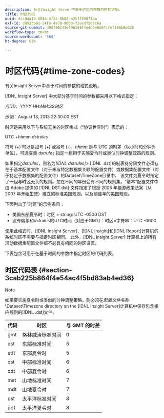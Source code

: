 ```yaml
---
description: 有关Insight Server中基于时间的参数的格式说明。
title: 时区代码
uuid: dcc8aa15-5846-4f24-8b82-e25ff89871ba
exl-id: d8923b01-24fe-4a70-9800-f2eedf567c6a
source-git-commit: d9df90242ef96188f4e4b5e6d04cfef196b0a628
workflow-type: tm+mt
source-wordcount: '364'
ht-degree: 62%

---
```


# 时区代码{#time-zone-codes}

有关Insight Server中基于时间的参数的格式说明。

[!DNL Insight Server] 中大部分基于时间的参数都采用以下格式指定：

*月DD，YYYY HH:MM:SS时区*

示例：August 13, 2013 22:30:00 EST

时区是采用以下与系统无关的时区格式（“协调世界时”）表示的：

UTC +hhmm *dstrules*

符号 (+) 可以是加号 (+) 或减号 (-)，*hhmm* 是与 UTC 的时差（以小时和分钟为单位）。可选变量 *dstrules* 指定一组用于实施夏令时或类似时钟调整政策的规则。

如果指定&#x200B;*dstrules*，则名为&#x200B;*[!DNL dstrules]>* [!DNL .dst]的制表符分隔文件必须存在于基本配置文件（对于未与特定数据集关联的配置文件）或数据集配置文件（对于特定于数据集的配置文件）的Dataset\TimeZone目录中。 该文件为夏令时指定了一组与时区无关的规则。您在不同的年份会有不同的规则集。“基本”配置文件中由 Adobe 提供的 [!DNL DST.dst] 文件指定了根据 2005 年能源政策法案（从 2007 年开始生效）建立的标准美国规则，以及前些年的美国规则。

下面列出了“时区”的示例条目：

* 美国东部夏令时：时区 = string: UTC -0500 DST
* 没有偏移和&#x200B;*dstrules*&#x200B;的UTC时间（对应于GMT）：时区=字符串：UTC -0000

使用此格式时，[!DNL Insight Server]、[!DNL Insight]和[!DNL Report]计算机的系统时区不需要与指定时区相同。 此外，[!DNL Insight Server] 计算机上的所有活动数据集配置文件都不必具有相同的时区设置。

下表包含可用于在基于时间的参数中指定时区的代码列表。

## 时区代码表 {#section-3cab225b864f4e54ac4f5bd83ab4ed36}

>[!NOTE]
>
>如果要实施夏令时或类似的时钟调整策略，则必须在&#x200B;*配置文件名称*\Dataset\Timezone directory on the [!DNL Insight Server]计算机中保存包含相应规则的[!DNL .dst]文件。

| 代码 | 时区 | 与 GMT 的时差 |
|---|---|---|
| gmt | 格林威治标准时间 | 0 |
| est | 东部标准时间 | 5 |
| edt | 东部夏令时 | 5 |
| cst | 中部标准时间 | 6 |
| cdt | 中部夏令时 | 6 |
| mst | 山地标准时间 | 7 |
| mdt | 山地夏令时 | 7 |
| pst | 太平洋标准时间 | 8 |
| pdt | 太平洋夏令时 | 8 |
